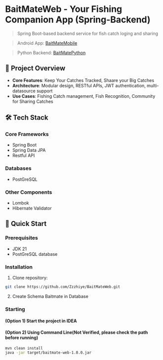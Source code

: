 # BaitMateWeb - Your Fishing Companion App (Spring-Backend)

> Spring Boot-based backend service for fish catch loging and sharing

> Android App: [BaitMateMobile](https://github.com/Wionerlol/BaitmateMobile)

> Python Backend: [BaitMatePython](https://github.com/HIT-cenhaoyang/BaitMatePython)


## 📌 Project Overview

- **Core Features**: Keep Your Catches Tracked, Shaare your Big Catches
- **Architecture**: Modular design, RESTful APIs, JWT authentication, multi-datasource support
- **Use Cases**: Fishing Catch management, Fish Recognition, Community for Sharing Catches

## 🛠️ Tech Stack

### Core Frameworks
- Spring Boot
- Spring Data JPA
- Restful API

### Databases
- PostGreSQL 

### Other Components
- Lombok
- Hibernate Validator

## 🚀 Quick Start

### Prerequisites
- JDK 21
- PostGreSQL database

### Installation
1. Clone repository:
```bash
git clone https://github.com/Zzzhiye/BaitMateWeb.git
```
2. Create Schema Baitmate in Database
### Starting
#### (Option 1) Start the project in IDEA
#### (Option 2) Using Command Line(Not Verified, please check the path before running)
   ```bash
   mvn clean install
   java -jar target/baitmate-web-1.0.0.jar
   ```
